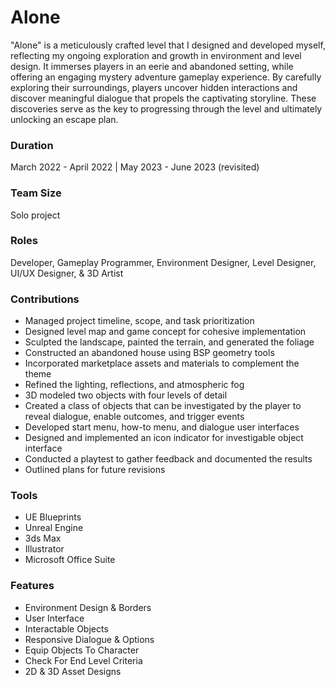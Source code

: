 # Alone
"Alone" is a meticulously crafted level that I designed and developed myself, reflecting my ongoing exploration and growth in environment and level design. It immerses players in an eerie and abandoned setting, while offering an engaging mystery adventure gameplay experience. By carefully exploring their surroundings, players uncover hidden interactions and discover meaningful dialogue that propels the captivating storyline. These discoveries serve as the key to progressing through the level and ultimately unlocking an escape plan.

### Duration
March 2022 - April 2022  |  May 2023 - June 2023 (revisited)

### Team Size
Solo project

### Roles
Developer, Gameplay Programmer, Environment Designer, Level Designer, UI/UX Designer, & 3D Artist

### Contributions
- Managed project timeline, scope, and task prioritization
- Designed level map and game concept for cohesive implementation
- Sculpted the landscape, painted the terrain, and generated the foliage
- Constructed an abandoned house using BSP geometry tools
- Incorporated marketplace assets and materials to complement the theme
- Refined the lighting, reflections, and atmospheric fog
- 3D modeled two objects with four levels of detail
- Created a class of objects that can be investigated by the player to reveal dialogue, enable outcomes, and trigger events
- Developed start menu, how-to menu, and dialogue user interfaces
- Designed and implemented an icon indicator for investigable object interface
- Conducted a playtest to gather feedback and documented the results
- Outlined plans for future revisions

### Tools
- UE Blueprints
- Unreal Engine
- 3ds Max
- Illustrator
- Microsoft Office Suite

### Features
- Environment Design & Borders
- User Interface
- Interactable Objects
- Responsive Dialogue & Options
- Equip Objects To Character
- Check For End Level Criteria
- 2D & 3D Asset Designs

